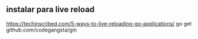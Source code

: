 ## instalar para live reload
https://techinscribed.com/5-ways-to-live-reloading-go-applications/
go get github.com/codegangsta/gin